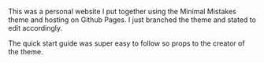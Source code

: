 This was a personal website I put together using the Minimal Mistakes theme and hosting on Github Pages. I just branched the theme and stated to edit accordingly.

The quick start guide was super easy to follow so props to the creator of the theme. 
